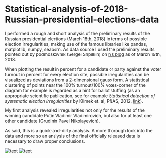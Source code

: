 # Statistical-analysis-of-2018-Russian-presidential-elections-data

I performed a rough and short analysis of the preliminary results of the Russian presidential elections (March 18th, 2018) in terms of possible election irregularities, making use of the famous libraries like pandas, matplotlib, numpy, seaborn. As data source I used the preliminary results pointed out by podmoskovnik (Sergei Shpilkin) on [his blog](https://translate.google.com/translate?hl=en&sl=ru&tl=en&u=https%3A%2F%2Fpodmoskovnik.livejournal.com%2F178700.html%23comments) as of March 19th, 2018.

When plotting the result in percent for a candidate or party against the voter turnout in percent for every election site, possible irregularities can be visualized as deviations from a 2-dimensional gauss form. A statistical clustering of points near the 100% turnout/100% votes-corner of the diagram for example is regarded as a hint for ballot stuffing (as an appropriate scientific publication, see for example *Statistical detection of systematic election irregularities* by Klimek et. al, PNAS, 2012, [link](http://www.pnas.org/content/109/41/16469)).

My first analysis revealed irregularities not only for the results of the winning candidate Putin Vladimir Vladimirovich, but also for at least one other candidate (Grudinin Pavel Nikolayevich).

As said, this is a quick-and-dirty analysis. A more thorough look into the data and more so an analysis of the final officially released data is necessary to draw proper conclusions.

![text](../img/putin_vs_turnout.jpg) ![text](../img/grudinin_vs_turnout.jpg)